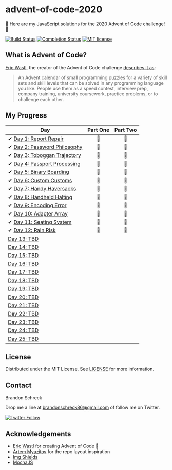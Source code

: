# advent-of-code-2020
:christmas_tree: Here are my JavaScript solutions for the 2020 Advent of Code challenge! :christmas_tree:

[![Build Status](https://github.com/BrandonSchreck/advent-of-code-2020/workflows/build/badge.svg)](https://github.com/BrandonSchreck/advent-of-code-2020/actions)
[![Completion Status](https://img.shields.io/endpoint?url=https://raw.githubusercontent.com/BrandonSchreck/advent-of-code-2020/main/.github/badges/completion.json)](https://github.com/BrandonSchreck/advent-of-code-2020)
[![MIT license](https://img.shields.io/badge/License-MIT-blue.svg)](https://opensource.org/licenses/MIT)

## What is Advent of Code?
[Eric Wastl](http://was.tl/), the creator of the Advent of Code challenge [describes it as](https://adventofcode.com/2020/about):
> An Advent calendar of small programming puzzles for a variety of skill sets and skill levels that can be solved in any programming language you like. People use them as a speed contest, interview prep, company training, university coursework, practice problems, or to challenge each other.

## My Progress

| Day  | Part One | Part Two |
|---|:---:|:---:|
| ✔ [Day 1: Report Repair](https://github.com/BrandonSchreck/advent-of-code-2020/tree/main/lib/day-1)| 🌟 | 🌟 |
| ✔ [Day 2: Password Philosophy](https://github.com/BrandonSchreck/advent-of-code-2020/tree/main/lib/day-2)| 🌟 | 🌟 |
| ✔ [Day 3: Toboggan Trajectory](https://github.com/BrandonSchreck/advent-of-code-2020/tree/main/lib/day-3)| 🌟 | 🌟 |
| ✔ [Day 4: Passport Processing](https://github.com/BrandonSchreck/advent-of-code-2020/tree/main/lib/day-4)| 🌟 | 🌟 |
| ✔ [Day 5: Binary Boarding](https://github.com/BrandonSchreck/advent-of-code-2020/tree/main/lib/day-5)| 🌟 | 🌟 |
| ✔ [Day 6: Custom Customs](https://github.com/BrandonSchreck/advent-of-code-2020/tree/main/lib/day-6)| 🌟 | 🌟 |
| ✔ [Day 7: Handy Haversacks](https://github.com/BrandonSchreck/advent-of-code-2020/tree/main/lib/day-7)| 🌟 | 🌟 |
| ✔ [Day 8: Handheld Halting](https://github.com/BrandonSchreck/advent-of-code-2020/tree/main/lib/day-8)| 🌟 | 🌟 |
| ✔ [Day 9: Encoding Error](https://github.com/BrandonSchreck/advent-of-code-2020/tree/main/lib/day-9)| 🌟 | 🌟 |
| ✔ [Day 10: Adapter Array](https://github.com/BrandonSchreck/advent-of-code-2020/tree/main/lib/day-10)| 🌟 | 🌟 |
| ✔ [Day 11: Seating System](https://github.com/BrandonSchreck/advent-of-code-2020/tree/main/lib/day-11)| 🌟 | 🌟 |
| ✔ [Day 12: Rain Risk](https://github.com/BrandonSchreck/advent-of-code-2020/tree/main/lib/day-12)| 🌟 | 🌟 |
| [Day 13: TBD]()| | |
| [Day 14: TBD]()| | |
| [Day 15: TBD]()| | |
| [Day 16: TBD]()| | |
| [Day 17: TBD]()| | |
| [Day 18: TBD]()| | |
| [Day 19: TBD]()| | |
| [Day 20: TBD]()| | |
| [Day 21: TBD]()| | |
| [Day 22: TBD]()| | |
| [Day 23: TBD]()| | |
| [Day 24: TBD]()| | |
| [Day 25: TBD]()| | |

## License
Distributed under the MIT License. See [LICENSE](https://github.com/BrandonSchreck/advent-of-code-2020/blob/main/LICENSE) for more information.

## Contact
Brandon Schreck

Drop me a line at [brandonschreck86@gmail.com](mailto:brandonschreck86@gmail.com) of follow me on Twitter. 

[![Twitter Follow](https://img.shields.io/twitter/follow/bschreck86?style=social)](https://twitter.com/bschreck86) 

## Acknowledgements
- [Eric Wastl](http://was.tl/) for creating Advent of Code :pray:
- [Artem Myazitov](https://github.com/AxemaFr) for the repo layout inspiration
- [Img Shields](https://shields.io/)
- [MochaJS](https://github.com/mochajs)
